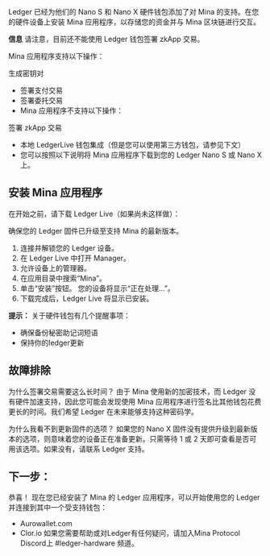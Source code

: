 Ledger 已经为他们的 Nano S 和 Nano X 硬件钱包添加了对 Mina 的支持。在您的硬件设备上安装 Mina 应用程序，以存储您的资金并与 Mina 区块链进行交互。

**信息**
请注意，目前还不能使用 Ledger 钱包签署 zkApp 交易。

Mina 应用程序支持以下操作：

生成密钥对
- 签署支付交易
- 签署委托交易
- Mina 应用程序不支持以下操作：

签署 zkApp 交易
- 本地 LedgerLive 钱包集成（但是您可以使用第三方钱包，请参见下文）
- 您可以按照以下说明将 Mina 应用程序下载到您的 Ledger Nano S 或 Nano X 上。

## 安装 Mina 应用​​程序 
在开始之前，请下载 Ledger Live（如果尚未这样做）：

确保您的 Ledger 固件已升级至支持 Mina 的最新版本。
1. 连接并解锁您的 Ledger 设备。
2. 在 Ledger Live 中打开 Manager。
3. 允许设备上的管理器。
4. 在应用目录中搜索“Mina”。
5. 单击“安装”按钮。 您的设备将显示“正在处理...”。
6. 下载完成后，Ledger Live 将显示已安装。

**提示：**
关于硬件钱包有几个提醒事项：
- 确保备份秘密助记词短语
- 保持你的ledger更新

## 故障排除
为什么签署交易需要这么长时间？
由于 Mina 使用新的加密技术，而 Ledger 没有硬件加速支持，因此您可能会发现使用 Mina 应用程序进行签名比其他钱包花费更长的时间。我们希望 Ledger 在未来能够支持这种密码学。

为什么我看不到更新固件的选项？
如果您的 Nano X 固件没有提供升级到最新版本的选项，则意味着您的设备正在准备更新。只需等待 1 或 2 天即可查看是否可用该选项。如果没有，请联系 Ledger 支持。

## 下一步：
恭喜！ 现在您已经安装了 Mina 的 Ledger 应用程序，可以开始使用您的 Ledger 并连接到其中一个受支持钱包：
- Aurowallet.com
- Clor.io
如果您需要帮助或对Ledger有任何疑问，请加入Mina Protocol Discord上 #ledger-hardware 频道。
